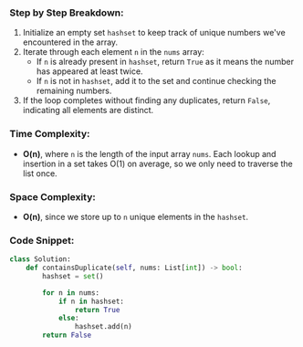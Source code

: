 ### Step by Step Breakdown:
1. Initialize an empty set `hashset` to keep track of unique numbers we've encountered in the array.
2. Iterate through each element `n` in the `nums` array:
   - If `n` is already present in `hashset`, return `True` as it means the number has appeared at least twice.
   - If `n` is not in `hashset`, add it to the set and continue checking the remaining numbers.
3. If the loop completes without finding any duplicates, return `False`, indicating all elements are distinct.

### Time Complexity:
- **O(n)**, where `n` is the length of the input array `nums`. Each lookup and insertion in a set takes O(1) on average, so we only need to traverse the list once.

### Space Complexity:
- **O(n)**, since we store up to `n` unique elements in the `hashset`.

### Code Snippet:
```python
class Solution:
    def containsDuplicate(self, nums: List[int]) -> bool:
        hashset = set()

        for n in nums:
            if n in hashset:
                return True
            else:
                hashset.add(n)
        return False
